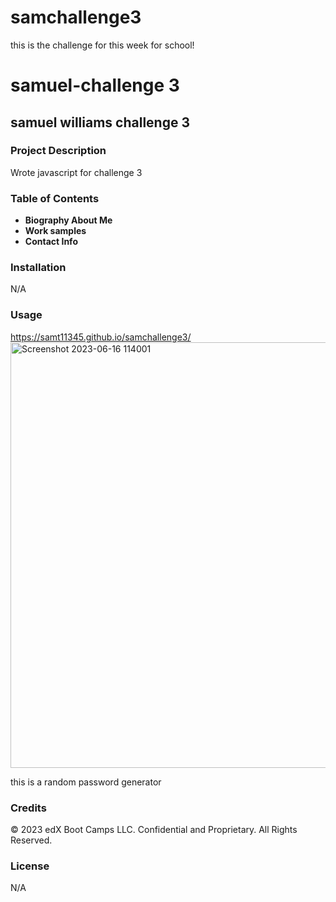 # samchallenge3
this is the challenge for this week for school!

# samuel-challenge 3

## samuel williams challenge 3

### Project Description

Wrote javascript for challenge 3

### Table of Contents

* **Biography About Me**
* **Work samples**
* **Contact Info**
### Installation

N/A
### Usage
https://samt11345.github.io/samchallenge3/<img width="681" alt="Screenshot 2023-06-16 114001" src="https://github.com/samt11345/samchallenge3/assets/130321211/9c1c4411-b0f2-4ab7-b931-b34c2d487169">


this is a random password generator 




### Credits
© 2023 edX Boot Camps LLC. Confidential and Proprietary. All Rights Reserved.
### License
N/A


